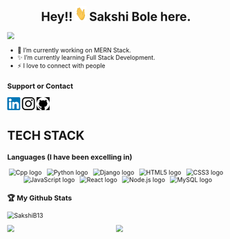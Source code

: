 <h1 align="center">Hey!! <img src="https://raw.githubusercontent.com/ABSphreak/ABSphreak/master/gifs/Hi.gif" height="35px" width="25px"> Sakshi Bole here.</h1>
<p align="left"><img src="https://visitor-badge.laobi.icu/badge?page_id=SakshiB13.SakshiB13"> </p>




- 🔭 I’m currently working on MERN Stack.
- ✨ I’m currently learning Full Stack Development.
- ⚡ I love to connect with people
### Support or Contact 
<a href="https://www.linkedin.com/in/sakshi-bole-6371b41a0/" target="_blank"><img src="https://raw.githubusercontent.com/SakshiB13/SakshiB13/master/icons/linkedin.png" alt="LinkedIn" width="30"></a>
<a href="https://www.instagram.com/sakshi_bole_013/" target="_blank"><img src="https://raw.githubusercontent.com/SakshiB13/SakshiB13/master/icons/instagram.png" alt="Instagram" width="30"></a>
<a href="https://github.com/SakshiB13" target="_blank"><img src="https://raw.githubusercontent.com/SakshiB13/SakshiB13/master/icons/githb.png" alt="GitHub" width="30"></a>

# TECH STACK
  ###  Languages (I have been excelling in)
  <p align="center">
  <img src="https://img.shields.io/badge/C%2B%2B-00599C?style=for-the-badge&logo=c%2B%2B&logoColor=white" alt=" Cpp logo" title= " C++" height="25" />
  &nbsp;
  <img src="https://img.shields.io/badge/Python-3776AB?style=for-the-badge&logo=python&logoColor=white" alt="Python logo" title="Python" height="25" />
  &nbsp;
  <img src="https://img.shields.io/badge/Django-092E20?style=for-the-badge&logo=django&logoColor=white" alt="Django logo" title="Django" height="25" />
  &nbsp;
  <img src="https://img.shields.io/badge/HTML5-282C34?logo=html5&logoColor=E34F26" alt="HTML5 logo" title="HTML5" height="25" />
  &nbsp;
  <img src="https://img.shields.io/badge/CSS3-282C34?logo=css3&logoColor=1572B6" alt="CSS3 logo" title="CSS3" height="25" />
  &nbsp;
  <img src="https://img.shields.io/badge/JavaScript-282C34?logo=javascript&logoColor=F7DF1E" alt="JavaScript logo" title="JavaScript" height="25" />
  &nbsp;
  <img src="https://img.shields.io/badge/React-20232A?style=for-the-badge&logo=react&logoColor=61DAFB" alt="React logo" title="React" height="25" />
  &nbsp;
  <img src="https://img.shields.io/badge/Node.js-282C34?logo=node.js&logoColor=339933" alt="Node.js logo" title="Node.js" height="25" />
  &nbsp;
  <img src="https://img.shields.io/badge/MySQL-00000F?style=for-the-badge&logo=mysql&logoColor=white" alt="MySQL logo" title="MySQL" height="25" />
  </p>

### :trophy: My Github Stats
  
<p align="left"> <img src="https://komarev.com/ghpvc/?username=SakshiB13&color=brightgreen" alt="SakshiB13" /> </p>

<p align="left"><img width="50%" src="https://github-readme-stats.vercel.app/api?username=SakshiB13&show_icons=true&theme=monokai&count_private=true" <p align="right"><img src="https://github-readme-stats.vercel.app/api/top-langs/?username=SakshiB13&theme=merko&layout=compact&hide_langs_below=1" /></p>

